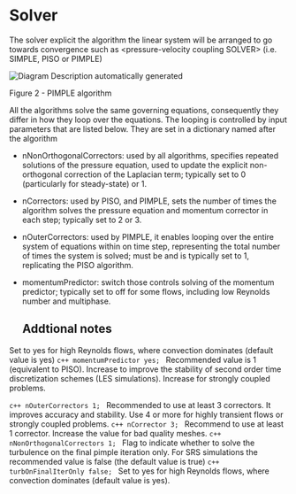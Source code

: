 # Solver


The solver explicit the algorithm the linear system will be arranged to
go towards convergence such as \<pressure-velocity coupling SOLVER\>
(i.e. SIMPLE, PISO or PIMPLE)

![Diagram Description automatically generated](media/image22.png)

Figure 2 - PIMPLE algorithm

All the algorithms solve the same governing equations, consequently they
differ in how they loop over the equations. The looping is controlled by
input parameters that are listed below. They are set in a dictionary
named after the algorithm

  - nNonOrthogonalCorrectors: used by all algorithms, specifies repeated
    solutions of the pressure equation, used to update the explicit
    non-orthogonal correction of the Laplacian term; typically set to 0
    (particularly for steady-state) or 1.

  - nCorrectors: used by PISO, and PIMPLE, sets the number of times the
    algorithm solves the pressure equation and momentum corrector in
    each step; typically set to 2 or 3.

  - nOuterCorrectors: used by PIMPLE, it enables looping over the entire
    system of equations within on time step, representing the total
    number of times the system is solved; must be and is typically set
    to 1, replicating the PISO algorithm.

  - momentumPredictor: switch those controls solving of the momentum
    predictor; typically set to off for some flows, including low
    Reynolds number and multiphase.

    ## Addtional notes
Set to yes for high Reynolds flows, where
convection dominates (default value is yes)
```c++ momentumPredictor yes; ```
Recommended value is 1 (equivalent to PISO).
Increase to improve the stability of second
order time discretization schemes (LES
simulations). Increase for strongly coupled
problems.

```c++ nOuterCorrectors 1; ```
Recommended to use at least 3 correctors.
It improves accuracy and stability. Use 4 or
more for highly transient flows or strongly
coupled problems.
```c++ nCorrector 3; ```
Recommend to use at least 1 corrector.
Increase the value for bad quality meshes.
```c++ nNonOrthogonalCorrectors 1; ```
Flag to indicate whether to solve the turbulence
on the final pimple iteration only. For SRS
simulations the recommended value is false
(the default value is true)
```c++ turbOnFinalIterOnly false; ```
Set to yes for high Reynolds flows, where
convection dominates (default value is yes).

